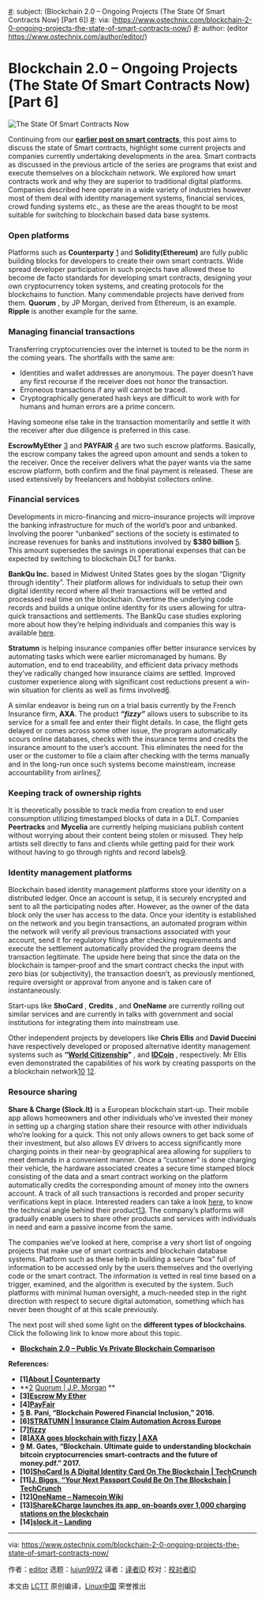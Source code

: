 [#]: collector: (lujun9972)
[#]: translator: (wxy)
[#]: reviewer: ( )
[#]: publisher: ( )
[#]: url: ( )
[#]: subject: (Blockchain 2.0 – Ongoing Projects (The State Of Smart Contracts Now) [Part 6])
[#]: via: (https://www.ostechnix.com/blockchain-2-0-ongoing-projects-the-state-of-smart-contracts-now/)
[#]: author: (editor https://www.ostechnix.com/author/editor/)

Blockchain 2.0 – Ongoing Projects (The State Of Smart Contracts Now) [Part 6]
======

![The State Of Smart Contracts Now][1]

Continuing from our [**earlier post on smart contracts**][2], this post aims to discuss the state of Smart contracts, highlight some current projects and companies currently undertaking developments in the area. Smart contracts as discussed in the previous article of the series are programs that exist and execute themselves on a blockchain network. We explored how smart contracts work and why they are superior to traditional digital platforms. Companies described here operate in a wide variety of industries however most of them deal with identity management systems, financial services, crowd funding systems etc., as these are the areas thought to be most suitable for switching to blockchain based data base systems.

### Open platforms

Platforms such as **Counterparty** [1] and **Solidity(Ethereum)** are fully public building blocks for developers to create their own smart contracts. Wide spread developer participation in such projects have allowed these to become de facto standards for developing smart contracts, designing your own cryptocurrency token systems, and creating protocols for the blockchains to function. Many commendable projects have derived from them. **Quorum** , by JP Morgan, derived from Ethereum, is an example. **Ripple** is another example for the same.

### Managing financial transactions

Transferring cryptocurrencies over the internet is touted to be the norm in the coming years. The shortfalls with the same are:

  * Identities and wallet addresses are anonymous. The payer doesn’t have any first recourse if the receiver does not honor the transaction.
  * Erroneous transactions if any will cannot be traced.
  * Cryptographically generated hash keys are difficult to work with for humans and human errors are a prime concern.



Having someone else take in the transaction momentarily and settle it with the receiver after due diligence is preferred in this case.

**EscrowMyEther** [3] and **PAYFAIR** [4] are two such escrow platforms. Basically, the escrow company takes the agreed upon amount and sends a token to the receiver. Once the receiver delivers what the payer wants via the same escrow platform, both confirm and the final payment is released. These are used extensively by freelancers and hobbyist collectors online.

### Financial services

Developments in micro-financing and micro-insurance projects will improve the banking infrastructure for much of the world’s poor and unbanked. Involving the poorer “unbanked” sections of the society is estimated to increase revenues for banks and institutions involved by **$380 billion** [5]. This amount supersedes the savings in operational expenses that can be expected by switching to blockchain DLT for banks.

**BankQu Inc.** based in Midwest United States goes by the slogan “Dignity through identity”. Their platform allows for individuals to setup their own digital identity record where all their transactions will be vetted and processed real time on the blockchain. Overtime the underlying code records and builds a unique online identity for its users allowing for ultra-quick transactions and settlements. The BankQu case studies exploring more about how they’re helping individuals and companies this way is available [here][3].

**Stratumn** is helping insurance companies offer better insurance services by automating tasks which were earlier micromanaged by humans. By automation, end to end traceability, and efficient data privacy methods they’ve radically changed how insurance claims are settled. Improved customer experience along with significant cost reductions present a win-win situation for clients as well as firms involved[6].

A similar endeavor is being run on a trial basis currently by the French Insurance firm, **AXA**. The product _**“fizzy”**_ allows users to subscribe to its service for a small fee and enter their flight details. In case, the flight gets delayed or comes across some other issue, the program automatically scours online databases, checks with the insurance terms and credits the insurance amount to the user’s account. This eliminates the need for the user or the customer to file a claim after checking with the terms manually and in the long-run once such systems become mainstream, increase accountability from airlines[7][8].

### Keeping track of ownership rights

It is theoretically possible to track media from creation to end user consumption utilizing timestamped blocks of data in a DLT. Companies **Peertracks** and **Mycelia** are currently helping musicians publish content without worrying about their content being stolen or misused. They help artists sell directly to fans and clients while getting paid for their work without having to go through rights and record labels[9].

### Identity management platforms

Blockchain based identity management platforms store your identity on a distributed ledger. Once an account is setup, it is securely encrypted and sent to all the participating nodes after. However, as the owner of the data block only the user has access to the data. Once your identity is established on the network and you begin transactions, an automated program within the network will verify all previous transactions associated with your account, send it for regulatory filings after checking requirements and execute the settlement automatically provided the program deems the transaction legitimate. The upside here being that since the data on the blockchain is tamper-proof and the smart contract checks the input with zero bias (or subjectivity), the transaction doesn’t, as previously mentioned, require oversight or approval from anyone and is taken care of instantaneously.

Start-ups like **ShoCard** , **Credits** , and **OneName** are currently rolling out similar services and are currently in talks with government and social institutions for integrating them into mainstream use.

Other independent projects by developers like **Chris Ellis** and **David Duccini** have respectively developed or proposed alternative identity management systems such as **“[World Citizenship][4]”** , and **[IDCoin][5]** , respectively. Mr Ellis even demonstrated the capabilities of his work by creating passports on the a blockchain network[10][11] [12][5].

### Resource sharing

**Share & Charge (Slock.It)** is a European blockchain start-up. Their mobile app allows homeowners and other individuals who’ve invested their money in setting up a charging station share their resource with other individuals who’re looking for a quick. This not only allows owners to get back some of their investment, but also allows EV drivers to access significantly more charging points in their near-by geographical area allowing for suppliers to meet demands in a convenient manner. Once a “customer” is done charging their vehicle, the hardware associated creates a secure time stamped block consisting of the data and a smart contract working on the platform automatically credits the corresponding amount of money into the owners account. A track of all such transactions is recorded and proper security verifications kept in place. Interested readers can take a look [here][6], to know the technical angle behind their product[13][14]. The company’s platforms will gradually enable users to share other products and services with individuals in need and earn a passive income from the same.

The companies we’ve looked at here, comprise a very short list of ongoing projects that make use of smart contracts and blockchain database systems. Platform such as these help in building a secure “box” full of information to be accessed only by the users themselves and the overlying code or the smart contract. The information is vetted in real time based on a trigger, examined, and the algorithm is executed by the system. Such platforms with minimal human oversight, a much-needed step in the right direction with respect to secure digital automation, something which has never been thought of at this scale previously.

The next post will shed some light on the **different types of blockchains**. Click the following link to know more about this topic.

  * [**Blockchain 2.0 – Public Vs Private Blockchain Comparison**][7]



**References:**

  * **[1][About | Counterparty][8]**
  * **[2] [Quorum | J.P. Morgan][9]
**
  * **[3][Escrow My Ether][10]**
  * **[4][PayFair][11]**
  * **[5] B. Pani, “Blockchain Powered Financial Inclusion,” 2016.**
  * **[6][STRATUMN | Insurance Claim Automation Across Europe][12]**
  * **[7][fizzy][13]**
  * **[8][AXA goes blockchain with fizzy | AXA][14]**
  * **[9] M. Gates, “Blockchain. Ultimate guide to understanding blockchain bitcoin cryptocurrencies smart-contracts and the future of money.pdf.” 2017.**
  * **[10][ShoCard Is A Digital Identity Card On The Blockchain | TechCrunch][15]**
  * **[11][J. Biggs, “Your Next Passport Could Be On The Blockchain | TechCrunch][16]**
  * **[12][OneName – Namecoin Wiki][17]**
  * **[13][Share&Charge launches its app, on-boards over 1,000 charging stations on the blockchain][18]**
  * **[14][slock.it – Landing][19]**



--------------------------------------------------------------------------------

via: https://www.ostechnix.com/blockchain-2-0-ongoing-projects-the-state-of-smart-contracts-now/

作者：[editor][a]
选题：[lujun9972][b]
译者：[译者ID](https://github.com/译者ID)
校对：[校对者ID](https://github.com/校对者ID)

本文由 [LCTT](https://github.com/LCTT/TranslateProject) 原创编译，[Linux中国](https://linux.cn/) 荣誉推出

[a]: https://www.ostechnix.com/author/editor/
[b]: https://github.com/lujun9972
[1]: https://www.ostechnix.com/wp-content/uploads/2019/04/State-Of-Smart-Contracts-720x340.png
[2]: https://www.ostechnix.com/blockchain-2-0-explaining-smart-contracts-and-its-types/
[3]: https://banqu.co/case-study/
[4]: https://github.com/MrChrisJ/World-Citizenship
[5]: https://github.com/IDCoin/IDCoin
[6]: https://blog.slock.it/share-charge-smart-contracts-the-technical-angle-58b93ce80f15
[7]: https://www.ostechnix.com/blockchain-2-0-public-vs-private-blockchain-comparison/
[8]: https://counterparty.io/platform/
[9]: https://www.jpmorgan.com/global/Quorum
[10]: http://escrowmyether.com/
[11]: https://payfair.io/
[12]: https://stratumn.com/business-case/insurance-claim-automation-across-europe/
[13]: https://fizzy.axa/en-gb/
[14]: https://group.axa.com/en/newsroom/news/axa-goes-blockchain-with-fizzy
[15]: https://techcrunch.com/2015/05/05/shocard-is-a-digital-identity-card-on-the-blockchain/
[16]: https://techcrunch.com/2014/10/31/your-next-passport-could-be-on-the-blockchain/
[17]: https://wiki.namecoin.org/index.php?title=OneName
[18]: https://blog.slock.it/share-charge-launches-its-app-on-boards-over-1-000-charging-stations-on-the-blockchain-ba8275390309
[19]: https://slock.it/
